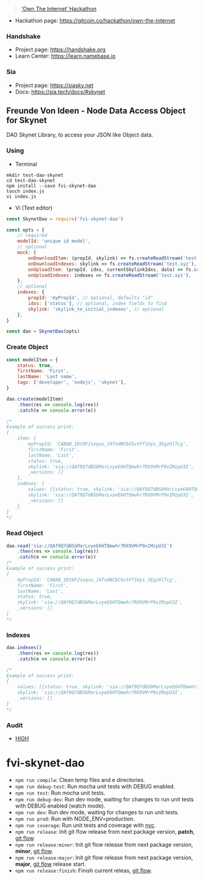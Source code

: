 > [‘Own The Internet’ Hackathon](https://gitcoin.co/hackathon/own-the-internet)

-   Hackathon page: https://gitcoin.co/hackathon/own-the-internet

### Handshake

-   Project page: https://handshake.org
-   Learn Center: https://learn.namebase.io

### Sia

-   Project page: https://siasky.net
-   Docs: https://sia.tech/docs/#skynet

## Freunde Von Ideen - Node Data Access Object for Skynet

DAO Skynet Library, to access your JSON like Object data.

### Using

-   Terminal

```shell
mkdir test-dao-skynet
cd test-dao-skynet
npm install --save fvi-skynet-dao
touch index.js
vi index.js
```

-   Vi (Text editor)

```javascript
const SkynetDao = require('fvi-skynet-dao')

const opts = {
    // required
    modelId: 'unique id model',
    // optional
    mock: {
        onDownloadItem: (propId, skylink) => fs.createReadStream('test.xyz'),
        onDownloadIndexes: skylink => fs.createReadStream('test.xyz'),
        onUploadItem: (propId, idxs, currentSkylinkIdxs, data) => fs.createReadStream('test.xyz'),
        onUploadIndexes: indexes => fs.createReadStream('test.xyz'),
    },
    // optional
    indexes: {
        propId: 'myPropId', // optional, defaults "id"
        idxs: ['status'], // optional, index fields to find
        skylink: 'skylink_to_initial_indexes', // optional
    },
}

const dao = SkynetDao(opts)
```

### Create Object

```javascript
const modelItem = {
    status: true,
    firstName: 'First',
    lastName: 'Last name',
    tags: ['developer', 'nodejs', 'skynet'],
}

dao.create(modelItem)
    .then(res => console.log(res))
    .catch(e => console.error(e))

/*
Example of success print:
{
    item: {
        myPropId: 'CABAB_1Dt0FJsxqsu_J4TodNCbCGvtFf1Uys_3EgzOlTcg',
        firstName: 'First',
        lastName: 'Last',
        status: true,
        skylink: 'sia://QAf9Q7dBSbMarLvyeE6HTQmwhr7RX9VMrP9xIMzpU3I',
        _versions: []
    },
    indexes: {
        values: [{status: true, skylink: 'sia://QAf9Q7dBSbMarLvyeE6HTQmwhr7RX9VMrP9xIMzpU3I'}],
        skylink: 'sia://QAf9Q7dBSbMarLvyeE6HTQmwhr7RX9VMrP9xIMzpU3I',
        _versions: []
    }
}
*/
```

### Read Object

```javascript
dao.read('sia://QAf9Q7dBSbMarLvyeE6HTQmwhr7RX9VMrP9xIMzpU3I')
    .then(res => console.log(res))
    .catch(e => console.error(e))
/*
Example of success print:
{
    myPropId: 'CABAB_1Dt0FJsxqsu_J4TodNCbCGvtFf1Uys_3EgzOlTcg',
    firstName: 'First',
    lastName: 'Last',
    status: true,
    skylink: 'sia://QAf9Q7dBSbMarLvyeE6HTQmwhr7RX9VMrP9xIMzpU3I',
    _versions: []
}
*/
```

### Indexes

```javascript
dao.indexes()
    .then(res => console.log(res))
    .catch(e => console.error(e))

/*
Example of success print:
{
    values: [{status: true, skylink: 'sia://QAf9Q7dBSbMarLvyeE6HTQmwhr7RX9VMrP9xIMzpU3I'}],
    skylink: 'sia://QAf9Q7dBSbMarLvyeE6HTQmwhr7RX9VMrP9xIMzpU3I',
    _versions: []
}
*/
```

### Audit

-   [HIGH](./AUDIT.md)

# fvi-skynet-dao

-   `npm run compile`: Clean temp files and e directories.
-   `npm run debug-test`: Run mocha unit tests with DEBUG enabled.
-   `npm run test`: Run mocha unit tests.
-   `npm run debug-dev`: Run dev mode, waiting for changes to run unit tests with DEBUG enabled (watch mode).
-   `npm run dev`: Run dev mode, waiting for changes to run unit tests.
-   `npm run prod`: Run with NODE_ENV=production.
-   `npm run coverage`: Run unit tests and coverage with [nyc](https://github.com/istanbuljs/nyc/).
-   `npm run release`: Init git flow release from next package version, **patch**, [git flow](https://github.com/nvie/gitflow/).
-   `npm run release:minor`: Init git flow release from next package version, **minor**, [git flow](https://github.com/nvie/gitflow/).
-   `npm run release:major`: Init git flow release from next package version, **major**, [git flow](https://github.com/nvie/gitflow/) release start.
-   `npm run release:finish`: Finish current releas, [git flow](https://github.com/nvie/gitflow/).
